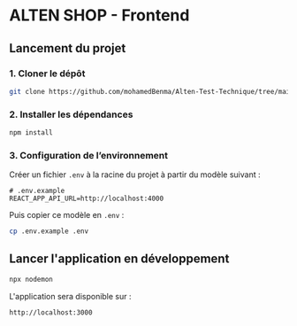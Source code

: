 # ALTEN SHOP - Frontend

## Lancement du projet

### 1. Cloner le dépôt

```bash
git clone https://github.com/mohamedBenma/Alten-Test-Technique/tree/main/product-trial-master/front
```

### 2. Installer les dépendances

```bash
npm install
```

### 3. Configuration de l’environnement

Créer un fichier `.env` à la racine du projet à partir du modèle suivant :

```env
# .env.example
REACT_APP_API_URL=http://localhost:4000
```

Puis copier ce modèle en `.env` :

```bash
cp .env.example .env
```

## Lancer l'application en développement

```bash
npx nodemon
```

L'application sera disponible sur :

```
http://localhost:3000
```
